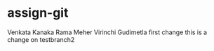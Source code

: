 # assign-git
Venkata Kanaka Rama Meher Virinchi Gudimetla
first change
this is a change on testbranch2
